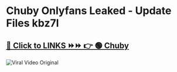 
 # Chuby Onlyfans Leaked - Update Files kbz7l

## <h2><a href="https://clipsfans.com/Chuby&ref=git">🔗 Click to LINKS ⏩⏩ 👉 🟢 Chuby </a></h2>

<a href="https://clipsfans.com/Chuby&ref=git" rel="nofollow" data-target="animated-image.originalLink"><img src="https://i.ibb.co.com/xMMVF88/686577567.gif" alt="Viral Video Original" style="max-width: 100%; display: inline-block;" data-target="animated-image.originalImage"></a>

